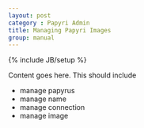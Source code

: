 ```yaml
---
layout: post
category : Papyri Admin
title: Managing Papyri Images
group: manual
---
```

{% include JB/setup %}

Content goes here. This should include
* manage papyrus
* manage name
* manage connection
* manage image
